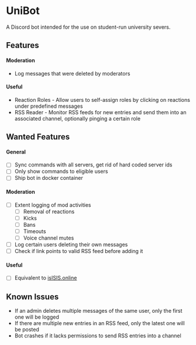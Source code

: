 # UniBot

A Discord bot intended for the use on student-run university severs.

## Features

#### Moderation
 * Log messages that were deleted by moderators

#### Useful
 * Reaction Roles - Allow users to self-assign roles by clicking on reactions under predefined messages
 * RSS Reader - Monitor RSS feeds for new entries and send them into an associated channel, optionally pinging a certain role

## Wanted Features
#### General
 - [ ] Sync commands with all servers, get rid of hard coded server ids
 - [ ] Only show commands to eligible users
 - [ ] Ship bot in docker container
#### Moderation
 - [ ] Extent logging of mod activities
	- [ ] Removal of reactions
	- [ ] Kicks
	- [ ] Bans
	- [ ] Timeouts
	- [ ] Voice channel mutes
 - [ ] Log certain users deleting their own messages
 - [ ] Check if link points to valid RSS feed before adding it 

#### Useful
 - [ ] Equivalent to [isISIS.online](https://isisis.online/)

## Known Issues
 * If an admin deletes multiple messages of the same user, only the first one will be logged
 * If there are multiple new entries in an RSS feed, only the latest one will be posted
 * Bot crashes if it lacks permissions to send RSS entries into a channel

